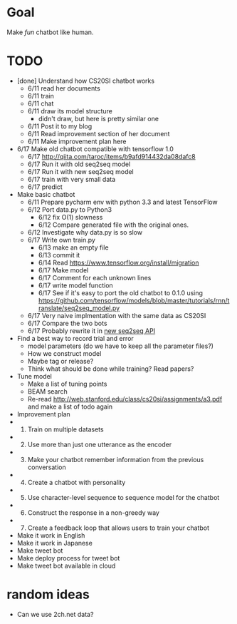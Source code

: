 # Goal
Make *fun* chatbot like human.
# TODO
- [done] Understand how CS20SI chatbot works
  - 6/11 read her documents
  - 6/11 train
  - 6/11 chat
  - 6/11 draw its model structure
    - didn't draw, but here is pretty similar one
  - 6/11 Post it to my blog
  - 6/11 Read improvement section of her document
  - 6/11 Make improvement plan here
- 6/17 Make old chatbot compatible with tensorflow 1.0
  - 6/17 http://qiita.com/taroc/items/b9afd914432da08dafc8
  - 6/17 Run it with old seq2seq model
  - 6/17 Run it with new seq2seq model
  - 6/17 train with very small data
  - 6/17 predict
- Make basic chatbot
  - 6/11 Prepare pycharm env with python 3.3 and latest TensorFlow
  - 6/12 Port data.py to Python3
    - 6/12 fix O(1) slowness
    - 6/12 Compare generated file with the original ones.
  - 6/12 Investigate why data.py is so slow
  - 6/17 Write own train.py
    - 6/13 make an empty file
    - 6/13 commit it
    - 6/14 Read https://www.tensorflow.org/install/migration
    - 6/17 Make model
    - 6/17 Comment for each unknown lines
    - 6/17 write model function
    - 6/17  See if it's easy to port the old chatbot to 0.1.0 using https://github.com/tensorflow/models/blob/master/tutorials/rnn/translate/seq2seq_model.py
  - 6/17 Very naive implmentation with the same data as CS20SI
  - 6/17 Compare the two bots
  - 6/17 Probably rewrite it in [new seq2seq API](https://www.tensorflow.org/api_guides/python/contrib.seq2seq#Attention)
- Find a best way to record trial and error
  - model parameters (do we have to keep all the parameter files?)
  - How we construct model
  - Maybe tag or release?
  - Think what should be done while training? Read papers?
- Tune model
  - Make a list of tuning points
  - BEAM search
  - Re-read http://web.stanford.edu/class/cs20si/assignments/a3.pdf and make a list of todo again
- Improvement plan
- 1. Train on multiple datasets
- 2. Use more than just one utterance as the encoder
- 3. Make your chatbot remember information from the previous conversation
- 4. Create a chatbot with personality
- 5. Use character-level sequence to sequence model for the chatbot
- 6. Construct the response in a non-greedy way
- 7. Create a feedback loop that allows users to train your chatbot
- Make it work in English
- Make it work in Japanese
- Make tweet bot
- Make deploy process for tweet bot
- Make tweet bot available in cloud

# random ideas
- Can we use 2ch.net data?
